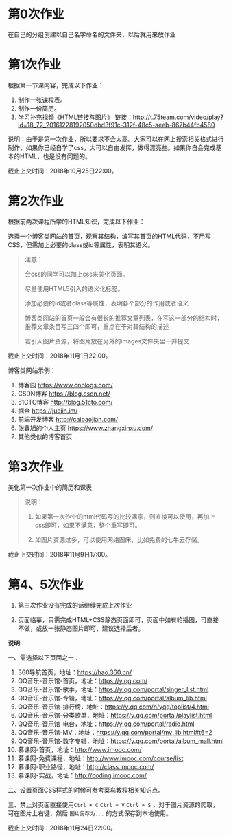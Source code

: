 # 第0次作业
在自己的分组创建以自己名字命名的文件夹，以后就用来放作业

# 第1次作业
根据第一节课内容，完成以下作业：

1. 制作一张课程表。
2. 制作一份简历。
3. 学习补充视频《HTML链接与图片》 链接：http://t.75team.com/video/play?id=18_72_20161228192050dbd3f91c-312f-48c5-aeeb-867b44fb4580

说明：由于是第一次作业，所以要求不会太高。大家可以在网上搜索相关格式进行制作，如果你已经自学了css，大可以自由发挥，做得漂亮些。如果你自会完成基本的HTML，也是没有问题的。

截止上交时间：2018年10月25日22:00。


# 第2次作业
根据前两次课程所学的HTML知识，完成以下作业：

选择一个博客类网站的首页，观察其结构，编写其首页的HTML代码，不用写CSS，但需加上必要的class或id等属性，表明其语义。

> 注意：
>
> 会css的同学可以加上css来美化页面。
>
> 尽量使用HTML5引入的语义化标签。
> 
> 添加必要的id或者class等属性，表明各个部分的作用或者语义
>
> 博客类网站的首页一般会有很长的推荐文章列表，在写这一部分的结构时，推荐文章条目写三四个即可，重点在于对其结构的描述
>
> 若引入图片资源，将图片放在另外的images文件夹里一并提交

截止上交时间：2018年11月1日22:00。

博客类网站示例：
1. 博客园 https://www.cnblogs.com/
2. CSDN博客 https://blog.csdn.net/
3. 51CTO博客 http://blog.51cto.com/
4. 掘金 https://juejin.im/
5. 前端开发博客 http://caibaojian.com/
6. 张鑫旭的个人主页 https://www.zhangxinxu.com/
7. 其他类似的博客首页


# 第3次作业

美化第一次作业中的简历和课表

> 说明：
>
> 1. 如果第一次作业的html代码写的比较满意，则直接可以使用，再加上css即可，如果不满意，整个重写即可。
>
> 2. 如图片资源过多，可以使用网络图床，比如免费的七牛云存储。

截止上交时间：2018年11月9日17:00。


# 第4、5次作业

1. 第三次作业没有完成的话继续完成上次作业

2. 页面临摹，只需完成HTML+CSS静态页面即可，页面中如有轮播图，可直接不做，或放一张静态图片即可，建议选择后者。

**说明:**

一、需选择以下页面之一：

1. 360导航首页，地址：https://hao.360.cn/
2. QQ音乐-音乐馆-首页，地址：https://y.qq.com/
3. QQ音乐-音乐馆-歌手，地址：https://y.qq.com/portal/singer_list.html
4. QQ音乐-音乐馆-专辑，地址：https://y.qq.com/portal/album_lib.html
5. QQ音乐-音乐馆-排行榜，地址：https://y.qq.com/n/yqq/toplist/4.html
6. QQ音乐-音乐馆-分类歌单，地址：https://y.qq.com/portal/playlist.html
7. QQ音乐-音乐馆-电台，地址：https://y.qq.com/portal/radio.html
8. QQ音乐-音乐馆-MV：地址：https://y.qq.com/portal/mv_lib.html#t6=2
9. QQ音乐-音乐馆-数字专辑，地址：https://y.qq.com/portal/album_mall.html
10. 慕课网-首页，地址：http://www.imooc.com/
11. 慕课网-免费课程，地址：http://www.imooc.com/course/list
12. 慕课网-职业路径，地址：http://class.imooc.com/
13. 慕课网-实战，地址：http://coding.imooc.com/

二、设置页面CSS样式的时候可参考菜鸟教程相关知识点。

三、禁止对页面直接使用`Ctrl + C` `Ctrl + V` `Ctrl + S` ，对于图片资源的爬取，可在图片上右键，然后 `图片另存为...` 的方式保存到本地使用。

截止上交时间：2018年11月24日22:00。
